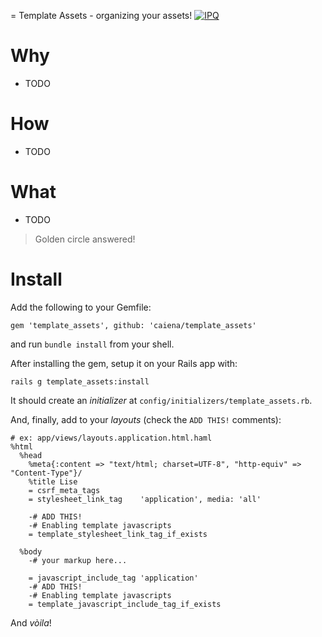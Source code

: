 = Template Assets - organizing your assets! [![IPQ](https://img.shields.io/badge/ipq-passing-brightgreen.svg)](https://img.shields.io/badge/ipq-passing-brightgreen.svg)

# Why
- TODO

# How
- TODO

# What
- TODO

> Golden circle answered!


# Install

Add the following to your Gemfile:
```
gem 'template_assets', github: 'caiena/template_assets'
```
and run `bundle install` from your shell.

After installing the gem, setup it on your Rails app with:
```
rails g template_assets:install
```

It should create an _initializer_ at `config/initializers/template_assets.rb`.


And, finally, add to your _layouts_ (check the `ADD THIS!` comments):
```
# ex: app/views/layouts.application.html.haml
%html
  %head
    %meta{:content => "text/html; charset=UTF-8", "http-equiv" => "Content-Type"}/
    %title Lise
    = csrf_meta_tags
    = stylesheet_link_tag    'application', media: 'all'

    -# ADD THIS!
    -# Enabling template javascripts
    = template_stylesheet_link_tag_if_exists

  %body
    -# your markup here...

    = javascript_include_tag 'application'
    -# ADD THIS!
    -# Enabling template javascripts
    = template_javascript_include_tag_if_exists
```

And _vòila_!
